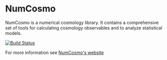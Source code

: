 NumCosmo
========

NumCosmo is a numerical cosmology library. It contains a comprehensive set of
tools for calculating cosmology observables and to analyze statistical models.

[![Build Status](https://travis-ci.org/NumCosmo/NumCosmo.svg?branch=master)](https://travis-ci.org/NumCosmo/NumCosmo)

For more information see [NumCosmo's website](https://numcosmo.github.io)

